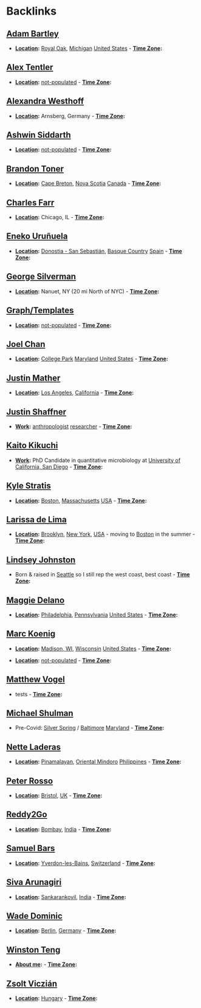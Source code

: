 
# Backlinks
## [Adam Bartley](<Adam Bartley.md>)
- **[Location](<Location.md>):** [Royal Oak](<Royal Oak.md>), [Michigan](<Michigan.md>) [United States](<United States.md>)
        - **[Time Zone](<Time Zone.md>):**

## [Alex Tentler](<Alex Tentler.md>)
- **[Location](<Location.md>):** [not-populated](<not-populated.md>)
        - **[Time Zone](<Time Zone.md>):**

## [Alexandra Westhoff](<Alexandra Westhoff.md>)
- **[Location](<Location.md>):** Arnsberg, Germany
        - **[Time Zone](<Time Zone.md>):**

## [Ashwin Siddarth](<Ashwin Siddarth.md>)
- **[Location](<Location.md>):** [not-populated](<not-populated.md>)
        - **[Time Zone](<Time Zone.md>):**

## [Brandon Toner](<Brandon Toner.md>)
- **[Location](<Location.md>):** [Cape Breton](<Cape Breton.md>), [Nova Scotia](<Nova Scotia.md>) [Canada](<Canada.md>)
        - **[Time Zone](<Time Zone.md>):**

## [Charles Farr](<Charles Farr.md>)
- **[Location](<Location.md>):** Chicago, IL
        - **[Time Zone](<Time Zone.md>):**

## [Eneko Uruñuela](<Eneko Uruñuela.md>)
- **[Location](<Location.md>):** [Donostia - San Sebastián](<Donostia - San Sebastián.md>), [Basque Country](<Basque Country.md>) [Spain](<Spain.md>)
        - **[Time Zone](<Time Zone.md>):**

## [George Silverman](<George Silverman.md>)
- **[Location](<Location.md>):** Nanuet, NY (20 mi North of NYC)
        - **[Time Zone](<Time Zone.md>):**

## [Graph/Templates](<Graph/Templates.md>)
- **[Location](<Location.md>):** [not-populated](<not-populated.md>)
                    - **[Time Zone](<Time Zone.md>):**

## [Joel Chan](<Joel Chan.md>)
- **[Location](<Location.md>):** [College Park](<College Park.md>) [Maryland](<Maryland.md>) [United States](<United States.md>)
        - **[Time Zone](<Time Zone.md>):**

## [Justin Mather](<Justin Mather.md>)
- **[Location](<Location.md>):** [Los Angeles](<Los Angeles.md>), [California](<California.md>)
        - **[Time Zone](<Time Zone.md>):**

## [Justin Shaffner](<Justin Shaffner.md>)
- **[Work](<Work.md>):** [anthropologist](<anthropologist.md>) [researcher](<researcher.md>)
        - **[Time Zone](<Time Zone.md>):**

## [Kaito Kikuchi](<Kaito Kikuchi.md>)
- **[Work](<Work.md>):** PhD Candidate in quantitative microbiology at [University of California, San Diego](<University of California, San Diego.md>)
        - **[Time Zone](<Time Zone.md>):**

## [Kyle Stratis](<Kyle Stratis.md>)
- **[Location](<Location.md>):** [Boston](<Boston.md>), [Massachusetts](<Massachusetts.md>) [USA](<USA.md>)
        - **[Time Zone](<Time Zone.md>):**

## [Larissa de Lima](<Larissa de Lima.md>)
- **[Location](<Location.md>):** [Brooklyn](<Brooklyn.md>), [New York](<New York.md>), [USA](<USA.md>) - moving to [Boston](<Boston.md>) in the summer
        - **[Time Zone](<Time Zone.md>):**

## [Lindsey Johnston](<Lindsey Johnston.md>)
- Born & raised in [Seattle](<Seattle.md>) so I still rep the west coast, best coast
        - **[Time Zone](<Time Zone.md>):**

## [Maggie Delano](<Maggie Delano.md>)
- **[Location](<Location.md>):** [Philadelphia](<Philadelphia.md>), [Pennsylvania](<Pennsylvania.md>) [United States](<United States.md>)
        - **[Time Zone](<Time Zone.md>):**

## [Marc Koenig](<Marc Koenig.md>)
- **[Location](<Location.md>):** [Madison, WI](<Madison, WI.md>), [Wisconsin](<Wisconsin.md>) [United States](<United States.md>)
        - **[Time Zone](<Time Zone.md>):**

- **[Location](<Location.md>):** [not-populated](<not-populated.md>)
        - **[Time Zone](<Time Zone.md>):**

## [Matthew Vogel](<Matthew Vogel.md>)
- tests
        - **[Time Zone](<Time Zone.md>):**

## [Michael Shulman](<Michael Shulman.md>)
- Pre-Covid: [Silver Spring](<Silver Spring.md>) / [Baltimore](<Baltimore.md>) [Maryland](<Maryland.md>)
        - **[Time Zone](<Time Zone.md>):**

## [Nette Laderas](<Nette Laderas.md>)
- **[Location](<Location.md>):** [Pinamalayan](<Pinamalayan.md>), [Oriental Mindoro](<Oriental Mindoro.md>) [Philippines](<Philippines.md>)
        - **[Time Zone](<Time Zone.md>):**

## [Peter Rosso](<Peter Rosso.md>)
- **[Location](<Location.md>):** [Bristol](<Bristol.md>), [UK](<UK.md>)
        - **[Time Zone](<Time Zone.md>):**

## [Reddy2Go](<Reddy2Go.md>)
- **[Location](<Location.md>):** [Bombay](<Bombay.md>), [India](<India.md>)
        - **[Time Zone](<Time Zone.md>):**

## [Samuel Bars](<Samuel Bars.md>)
- **[Location](<Location.md>):** [Yverdon-les-Bains](<Yverdon-les-Bains.md>), [Switzerland](<Switzerland.md>)
        - **[Time Zone](<Time Zone.md>):**

## [Siva Arunagiri](<Siva Arunagiri.md>)
- **[Location](<Location.md>):** [Sankarankovil](<Sankarankovil.md>), [India](<India.md>)
        - **[Time Zone](<Time Zone.md>):**

## [Wade Dominic](<Wade Dominic.md>)
- **[Location](<Location.md>):** [Berlin](<Berlin.md>), [Germany](<Germany.md>)
        - **[Time Zone](<Time Zone.md>):**

## [Winston Teng](<Winston Teng.md>)
- **[About me](<About me.md>):**
        - **[Time Zone](<Time Zone.md>):**

## [Zsolt Viczián](<Zsolt Viczián.md>)
- **[Location](<Location.md>):** [Hungary](<Hungary.md>)
        - **[Time Zone](<Time Zone.md>):**

